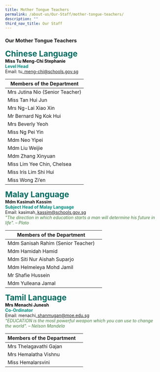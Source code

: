 ```yaml
---
title: Mother Tongue Teachers
permalink: /about-us/Our-Staff/mother-tongue-teachers/
description: ""
third_nav_title: Our Staff
---
```

### **Our Mother Tongue Teachers**
<b style="color:#016C62; font-size:26px;">Chinese Language </b><br>
<b style="color:black;">Miss Tu Meng-Chi Stephanie</b><br>
<b style="color:#038C7F;">Level Head</b><br>
Email: tu\_meng-chi@schools.gov.sg<br>


|Members of the Department |
| -------- |
|Mrs Jutina Nio (Senior Teacher)|
|Miss Tan Hui Jun|
|Mrs Ng-Lai Xiao Xin|
|Mr Bernard Ng Kok Hui|
|Mrs Beverly Yeoh
|Miss Ng Pei Yin
|Mdm Neo Yipei
|Mdm Liu Weijie
|Mdm Zhang Xinyuan
|Miss Lim Yee Chin, Chelsea
|Miss Iris Lim Shi Hui
|Miss Wong Zi’en

<b style="color:#016C62; font-size:26px;">Malay Language </b><br>
**Mdm Kasimah Kassim**<br>
<b style="color:#038C7F;">Subject Head of Malay Language</b><br>
Email: kasimah\_kassim@schools.gov.sg<br>
<i style="color:#44803F;">"The direction in which education starts a man will determine his future in life". – Plato</i>

|Members of the Department |  |
| -------- | -------- | 
|Mdm Sanisah Rahim (Senior Teacher)|
|Mdm Hamidah Hamid|
|Mdm Siti Nur Aishah Suparjo|
|Mdm Helmeleya Mohd Jamil|
|Mr Shafie Hussein|
|Mdm Yulleana Jamal|


<b style="color:#016C62; font-size:26px;">Tamil Language </b><br>
<b style="color:black;">Mrs Menachi Junesh</b><br>
<b style="color:#038C7F;">Co-Ordinator</b><br>
Email: menachi\_shanmugan@moe.edu.sg<br>
<i style="color:#44803F;">"EDUCATION is the most powerful weapon which you can use to change the world". – Nelson Mandela </i>

|Members of the Department |  |
| -------- | -------- | 
|Mrs Thelagavathi Gajan|
|Mrs Hemalatha Vishnu|
|Miss Hemalarsvini|